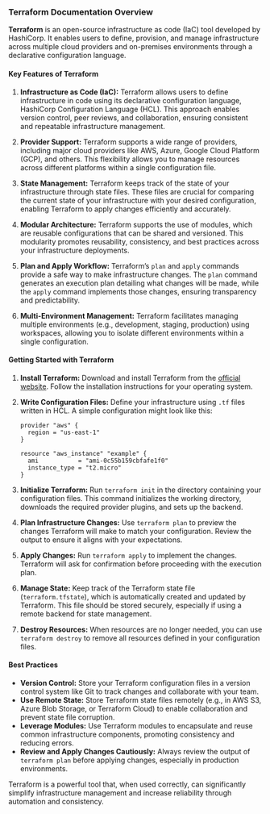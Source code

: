### Terraform Documentation Overview

**Terraform** is an open-source infrastructure as code (IaC) tool developed by HashiCorp. It enables users to define, provision, and manage infrastructure across multiple cloud providers and on-premises environments through a declarative configuration language. 

#### Key Features of Terraform

1. **Infrastructure as Code (IaC):** Terraform allows users to define infrastructure in code using its declarative configuration language, HashiCorp Configuration Language (HCL). This approach enables version control, peer reviews, and collaboration, ensuring consistent and repeatable infrastructure management.

2. **Provider Support:** Terraform supports a wide range of providers, including major cloud providers like AWS, Azure, Google Cloud Platform (GCP), and others. This flexibility allows you to manage resources across different platforms within a single configuration file.

3. **State Management:** Terraform keeps track of the state of your infrastructure through state files. These files are crucial for comparing the current state of your infrastructure with your desired configuration, enabling Terraform to apply changes efficiently and accurately.

4. **Modular Architecture:** Terraform supports the use of modules, which are reusable configurations that can be shared and versioned. This modularity promotes reusability, consistency, and best practices across your infrastructure deployments.

5. **Plan and Apply Workflow:** Terraform’s `plan` and `apply` commands provide a safe way to make infrastructure changes. The `plan` command generates an execution plan detailing what changes will be made, while the `apply` command implements those changes, ensuring transparency and predictability.

6. **Multi-Environment Management:** Terraform facilitates managing multiple environments (e.g., development, staging, production) using workspaces, allowing you to isolate different environments within a single configuration.

#### Getting Started with Terraform

1. **Install Terraform:** Download and install Terraform from the [official website](https://www.terraform.io/downloads). Follow the installation instructions for your operating system.

2. **Write Configuration Files:** Define your infrastructure using `.tf` files written in HCL. A simple configuration might look like this:

   ```hcl
   provider "aws" {
     region = "us-east-1"
   }

   resource "aws_instance" "example" {
     ami           = "ami-0c55b159cbfafe1f0"
     instance_type = "t2.micro"
   }
   ```

3. **Initialize Terraform:** Run `terraform init` in the directory containing your configuration files. This command initializes the working directory, downloads the required provider plugins, and sets up the backend.

4. **Plan Infrastructure Changes:** Use `terraform plan` to preview the changes Terraform will make to match your configuration. Review the output to ensure it aligns with your expectations.

5. **Apply Changes:** Run `terraform apply` to implement the changes. Terraform will ask for confirmation before proceeding with the execution plan.

6. **Manage State:** Keep track of the Terraform state file (`terraform.tfstate`), which is automatically created and updated by Terraform. This file should be stored securely, especially if using a remote backend for state management.

7. **Destroy Resources:** When resources are no longer needed, you can use `terraform destroy` to remove all resources defined in your configuration files.

#### Best Practices

- **Version Control:** Store your Terraform configuration files in a version control system like Git to track changes and collaborate with your team.
- **Use Remote State:** Store Terraform state files remotely (e.g., in AWS S3, Azure Blob Storage, or Terraform Cloud) to enable collaboration and prevent state file corruption.
- **Leverage Modules:** Use Terraform modules to encapsulate and reuse common infrastructure components, promoting consistency and reducing errors.
- **Review and Apply Changes Cautiously:** Always review the output of `terraform plan` before applying changes, especially in production environments.

Terraform is a powerful tool that, when used correctly, can significantly simplify infrastructure management and increase reliability through automation and consistency.
